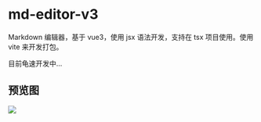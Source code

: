 # md-editor-v3

Markdown 编辑器，基于 vue3，使用 jsx 语法开发，支持在 tsx 项目使用。使用 vite 来开发打包。

目前龟速开发中...

## 预览图

![](https://p9-juejin.byteimg.com/tos-cn-i-k3u1fbpfcp/65918d53d93b492ca51de2f36e439d83~tplv-k3u1fbpfcp-watermark.image)
